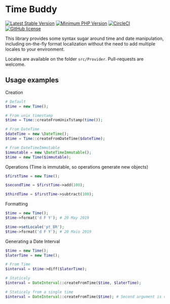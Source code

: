 # Time Buddy

[![Latest Stable Version](https://img.shields.io/packagist/v/magroski/time-buddy.svg?style=flat)](https://packagist.org/packages/magroski/time-buddy)
[![Minimum PHP Version](https://img.shields.io/badge/php-%3E%3D%207.1-8892BF.svg?style=flat)](https://php.net/)
[![CircleCI](https://circleci.com/gh/magroski/time-buddy.svg?style=shield)](https://circleci.com/gh/magroski/time-buddy)
[![GitHub license](https://img.shields.io/badge/license-MIT-blue.svg?style=flat)](https://github.com/magroski/time-buddy/blob/master/LICENSE)

This library provides some syntax sugar around time and date manipulation, including on-the-fly format localization without the need to add multiple locales to your environment.

Locales are available on the folder `src/Provider`. Pull-requests are welcome.

## Usage examples

Creation

```php
# Default
$time = new Time();

# From unix timestamp
$time = Time::createFromUnixTstamp(time());

# From DateTime
$dateTime = new \DateTime();
$time = Time::createFromDateTime($dateTime);

# From DateTimeImmutable
$immutable = new \DateTimeImmutable();
$time = new Time($immutable);
```

Operations (Time is immutable, so operations generate new objects)

```php
$firstTime = new Time();

$secondTime = $firstTime->add(100);

$thirdTime = $firstTime->subtract(100);
```

Formatting

```php
$time = new Time();
$time->format('d F Y'); # 20 May 2019

$time->setLocale('pt_BR');
$time->format('d F Y'); # 20 Maio 2019
```

Generating a Date Interval

```php
$time = new Time();
$laterTime = new Time();

# From Time
$interval = $time->diff($laterTime);

# Staticaly
$interval = DateInterval::createFromTime($time, $laterTime);

# Staticaly from a single time
$interval = DateInterval::createFromTime($time); # Second argument is current time
```
